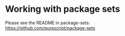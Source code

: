 # Working with package sets

Please see the README in package-sets: <https://github.com/purescript/package-sets>
